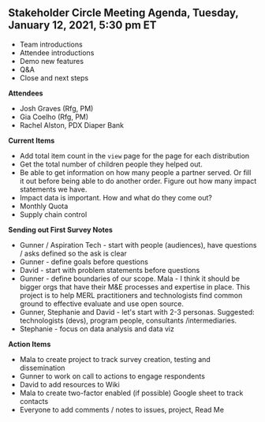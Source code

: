 
## Stakeholder Circle Meeting Agenda, Tuesday, January 12, 2021, 5:30 pm ET

- Team introductions
- Attendee introductions
- Demo new features
- Q&A
- Close and next steps

**Attendees**

- Josh Graves (Rfg, PM)
- Gia Coelho (Rfg, PM)
- Rachel Alston, PDX Diaper Bank

 

**Current Items**

- Add total item count in the `view` page for the page for each distribution
- Get the total number of children people they helped out.
- Be able to get information on how many people a partner served. Or fill it out before being able to do another order. Figure out how many impact statements we have.
- Impact data is important. How and what do they come out?
- Monthly Quota
- Supply chain control


**Sending out First Survey Notes**

- Gunner / Aspiration Tech - start with people (audiences), have questions / asks defined so the ask is clear
- Gunner - define goals before questions
- David - start with problem statements before questions
- Gunner - define boundaries of our scope. Mala - I think it should be bigger orgs that have their M&E processes and expertise in place. This project is to help MERL practitioners and technologists find common ground to effective evaluate and use open source.
- Gunner, Stephanie and David - let's start with 2-3 personas. Suggested: technologists (devs), program people, consultants /intermediaries.
- Stephanie - focus on data analysis and data viz

**Action Items**

- Mala to create project to track survey creation, testing and dissemination
- Gunner to work on call to actions to engage respondents 
- David to add resources to Wiki
- Mala to create two-factor enabled (if possible) Google sheet to track contacts
- Everyone to add comments / notes to issues, project, Read Me


